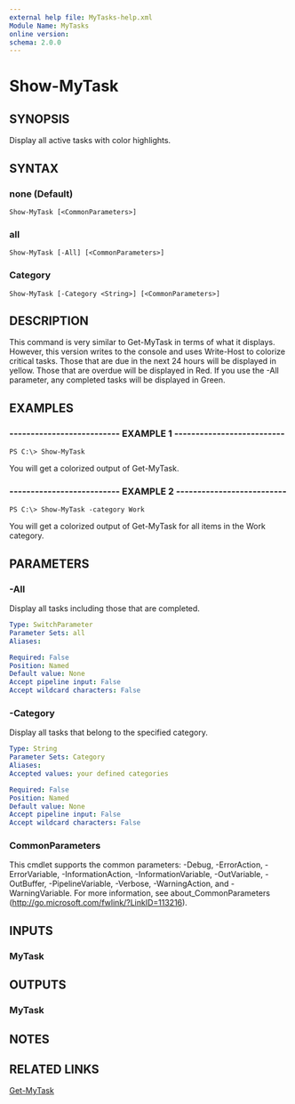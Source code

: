 ```yaml
---
external help file: MyTasks-help.xml
Module Name: MyTasks
online version: 
schema: 2.0.0
---
```


# Show-MyTask

## SYNOPSIS
Display all active tasks with color highlights.

## SYNTAX

### none (Default)
```
Show-MyTask [<CommonParameters>]
```

### all
```
Show-MyTask [-All] [<CommonParameters>]
```

### Category
```
Show-MyTask [-Category <String>] [<CommonParameters>]
```

## DESCRIPTION
This command is very similar to Get-MyTask in terms of what it displays. However, this version writes to the console and uses Write-Host to colorize critical tasks. Those that are due in the next 24 hours will be displayed in yellow. Those that are overdue will be displayed in Red. If you use the -All parameter, any completed tasks will be displayed in Green.

## EXAMPLES

### -------------------------- EXAMPLE 1 --------------------------
```
PS C:\> Show-MyTask
```

You will get a colorized output of Get-MyTask.

### -------------------------- EXAMPLE 2 --------------------------
```
PS C:\> Show-MyTask -category Work
```

You will get a colorized output of Get-MyTask for all items in the Work category.

## PARAMETERS

### -All
Display all tasks including those that are completed.

```yaml
Type: SwitchParameter
Parameter Sets: all
Aliases: 

Required: False
Position: Named
Default value: None
Accept pipeline input: False
Accept wildcard characters: False
```

### -Category
Display all tasks that belong to the specified category.

```yaml
Type: String
Parameter Sets: Category
Aliases: 
Accepted values: your defined categories

Required: False
Position: Named
Default value: None
Accept pipeline input: False
Accept wildcard characters: False
```

### CommonParameters
This cmdlet supports the common parameters: -Debug, -ErrorAction, -ErrorVariable, -InformationAction, -InformationVariable, -OutVariable, -OutBuffer, -PipelineVariable, -Verbose, -WarningAction, and -WarningVariable. For more information, see about_CommonParameters (http://go.microsoft.com/fwlink/?LinkID=113216).

## INPUTS

### MyTask

## OUTPUTS

### MyTask

## NOTES

## RELATED LINKS

[Get-MyTask]()
